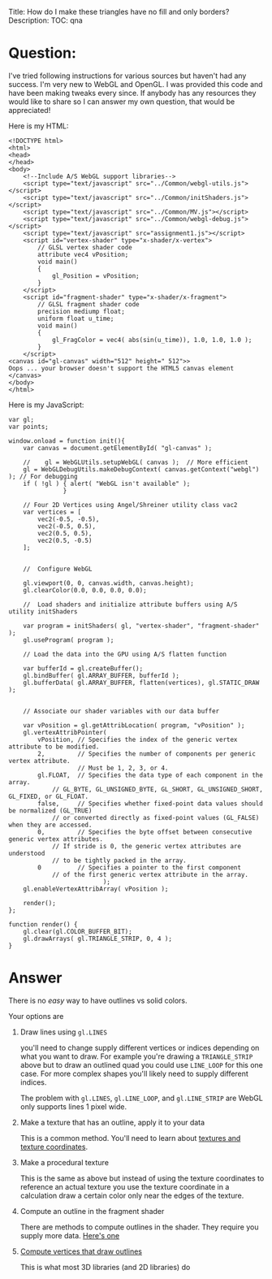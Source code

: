Title: How do I make these triangles have no fill and only borders?
Description:
TOC: qna

# Question:

I've tried following instructions for various sources but haven't had any success. I'm very new to WebGL and OpenGL. I was provided this code and have been making tweaks every since. If anybody has any resources they would like to share so I can answer my own question, that would be appreciated!

Here is my HTML:

<!-- language: lang-html -->

    <!DOCTYPE html>
    <html>
    <head>
    </head>
    <body>
        <!--Include A/S WebGL support libraries-->
        <script type="text/javascript" src="../Common/webgl-utils.js"></script>
        <script type="text/javascript" src="../Common/initShaders.js"></script>
        <script type="text/javascript" src="../Common/MV.js"></script>
        <script type="text/javascript" src="../Common/webgl-debug.js"></script>
        <script type="text/javascript" src="assignment1.js"></script>
        <script id="vertex-shader" type="x-shader/x-vertex">
            // GLSL vertex shader code
            attribute vec4 vPosition;
            void main()
            {
                gl_Position = vPosition;
            }
        </script>
        <script id="fragment-shader" type="x-shader/x-fragment">
            // GLSL fragment shader code
            precision mediump float;
            uniform float u_time;
            void main()
            {
                gl_FragColor = vec4( abs(sin(u_time)), 1.0, 1.0, 1.0 );
            }
        </script>
    <canvas id="gl-canvas" width="512" height=" 512">>
    Oops ... your browser doesn't support the HTML5 canvas element
    </canvas>
    </body>
    </html>

Here is my JavaScript:

<!-- language: lang-js -->

    var gl;
    var points;

    window.onload = function init(){
        var canvas = document.getElementById( "gl-canvas" );
        
        //    gl = WebGLUtils.setupWebGL( canvas );  // More efficient
        gl = WebGLDebugUtils.makeDebugContext( canvas.getContext("webgl") ); // For debugging
        if ( !gl ) { alert( "WebGL isn't available" );
                   }

        // Four 2D Vertices using Angel/Shreiner utility class vac2
        var vertices = [           
            vec2(-0.5, -0.5),
            vec2(-0.5, 0.5),
            vec2(0.5, 0.5),
            vec2(0.5, -0.5)
        ];
        
        
        //  Configure WebGL
        
        gl.viewport(0, 0, canvas.width, canvas.height);
        gl.clearColor(0.0, 0.0, 0.0, 0.0);

        //  Load shaders and initialize attribute buffers using A/S utility initShaders

        var program = initShaders( gl, "vertex-shader", "fragment-shader" ); 
        gl.useProgram( program );

        // Load the data into the GPU using A/S flatten function

        var bufferId = gl.createBuffer();
        gl.bindBuffer( gl.ARRAY_BUFFER, bufferId );
        gl.bufferData( gl.ARRAY_BUFFER, flatten(vertices), gl.STATIC_DRAW ); 
                                                                             

        // Associate our shader variables with our data buffer

        var vPosition = gl.getAttribLocation( program, "vPosition" );
        gl.vertexAttribPointer(
            vPosition, // Specifies the index of the generic vertex attribute to be modified.
            2,         // Specifies the number of components per generic vertex attribute. 
                       // Must be 1, 2, 3, or 4. 
            gl.FLOAT,  // Specifies the data type of each component in the array. 
                // GL_BYTE, GL_UNSIGNED_BYTE, GL_SHORT, GL_UNSIGNED_SHORT, GL_FIXED, or GL_FLOAT. 
            false,     // Specifies whether fixed-point data values should be normalized (GL_TRUE) 
                // or converted directly as fixed-point values (GL_FALSE) when they are accessed.
            0,         // Specifies the byte offset between consecutive generic vertex attributes. 
                // If stride is 0, the generic vertex attributes are understood 
                // to be tightly packed in the array.
            0          // Specifies a pointer to the first component 
                // of the first generic vertex attribute in the array.
                              );
        gl.enableVertexAttribArray( vPosition );    
        
        render();
    };

    function render() {
        gl.clear(gl.COLOR_BUFFER_BIT);
        gl.drawArrays( gl.TRIANGLE_STRIP, 0, 4 );
    }

# Answer

There is no *easy* way to have outlines vs solid colors. 

Your options are

1. Draw lines using `gl.LINES`

   you'll need to change supply different vertices or indices depending on what you want to draw. For example you're drawing a `TRIANGLE_STRIP` above but to draw an outlined quad you could use `LINE_LOOP` for this one case. For more complex shapes you'll likely need to supply different indices.

    The problem with `gl.LINES`, `gl.LINE_LOOP`, and `gl.LINE_STRIP` are WebGL only supports lines 1 pixel wide.

2. Make a texture that has an outline, apply it to your data

   This is a common method. You'll need to learn about [textures and texture coordinates](https://webglfundamentals.org/webgl/lessons/webgl-3d-textures.html).

2. Make a procedural texture

   This is the same as above but instead of using the texture coordinates to reference an actual texture you use the texture coordinate in a calculation draw a certain color only near the edges of the texture.

3. Compute an outline in the fragment shader

   There are methods to compute outlines in the shader. They require you supply more data. [Here's one](http://codeflow.org/entries/2012/aug/02/easy-wireframe-display-with-barycentric-coordinates/)

4. [Compute vertices that draw outlines](https://mattdesl.svbtle.com/drawing-lines-is-hard)

   This is what most 3D libraries (and 2D libraries) do
